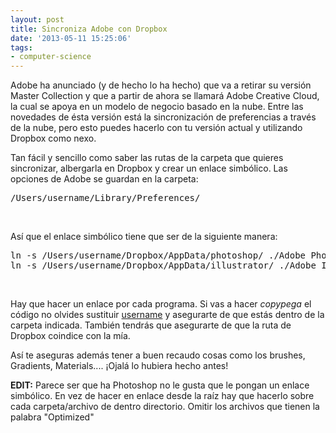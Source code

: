 ```yaml
---
layout: post
title: Sincroniza Adobe con Dropbox
date: '2013-05-11 15:25:06'
tags:
- computer-science
---
```


Adobe ha anunciado (y de hecho lo ha hecho) que va a retirar su versión Master Collection y que a partir de ahora se llamará Adobe Creative Cloud, la cual se apoya en un modelo de negocio basado en la nube. Entre las novedades de ésta versión está la sincronización de preferencias a través de la nube, pero esto puedes hacerlo con tu versión actual y utilizando Dropbox como nexo.

Tan fácil y sencillo como saber las rutas de la carpeta que quieres sincronizar, albergarla en Dropbox y crear un enlace simbólico. Las opciones de Adobe se guardan en la carpeta:
<pre class="lang:sh decode:true">/Users/username/Library/Preferences/</pre>
&nbsp;

Así que el enlace simbólico tiene que ser de la siguiente manera:
<pre class="lang:sh decode:true">ln -s /Users/username/Dropbox/AppData/photoshop/ ./Adobe Photoshop CS6 Settings
ln -s /Users/username/Dropbox/AppData/illustrator/ ./Adobe Illustrator CS6 Settings</pre>
&nbsp;

Hay que hacer un enlace por cada programa. Si vas a hacer <em>copypega </em>el código no olvides sustituir <span style="text-decoration:underline;">username</span> y asegurarte de que estás dentro de la carpeta indicada. También tendrás que asegurarte de que la ruta de Dropbox coindice con la mía.

Así te aseguras además tener a buen recaudo cosas como los brushes, Gradients, Materials.... ¡Ojalá lo hubiera hecho antes!

<strong>EDIT:</strong> Parece ser que ha Photoshop no le gusta que le pongan un enlace simbólico. En vez de hacer en enlace desde la raíz hay que hacerlo sobre cada carpeta/archivo de dentro directorio. Omitir los archivos que tienen la palabra "Optimized"